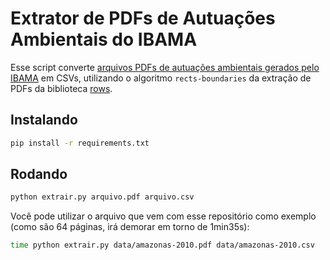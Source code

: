 # Extrator de PDFs de Autuações Ambientais do IBAMA

Esse script converte [arquivos PDFs de autuações ambientais gerados pelo
IBAMA](https://servicos.ibama.gov.br/ctf/publico/areasembargadas/ConsultaPublicaAreasEmbargadas.php)
em CSVs, utilizando o algoritmo `rects-boundaries` da extração de PDFs da
biblioteca [rows](https://github.com/turicas/rows).

## Instalando

```bash
pip install -r requirements.txt
```

## Rodando

```bash
python extrair.py arquivo.pdf arquivo.csv
```

Você pode utilizar o arquivo que vem com esse repositório como exemplo (como
são 64 páginas, irá demorar em torno de 1min35s):

```bash
time python extrair.py data/amazonas-2010.pdf data/amazonas-2010.csv
```
